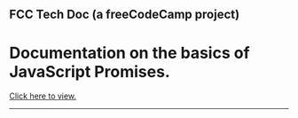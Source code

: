 ## FCC Tech Doc (a freeCodeCamp project)

# Documentation on the basics of JavaScript Promises.
[Click here to view.](https://connectextend.github.io/FCC-Tech-Doc/)

---------------